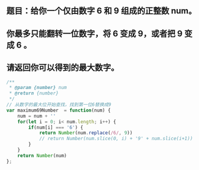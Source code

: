 ## 题目：给你一个仅由数字 6 和 9 组成的正整数 num。
## 你最多只能翻转一位数字，将 6 变成 9，或者把 9 变成 6 。
## 请返回你可以得到的最大数字。

```js
/**
 * @param {number} num
 * @return {number}
 */
// 从数字的最大位开始查找，找到第一位6替换成9
var maximum69Number  = function(num) {
    num = num + ''
    for(let i = 0; i< num.length; i++) {
        if(num[i] === '6') {
            return Number(num.replace(/6/, 9))
            // return Number(num.slice(0, i) + '9' + num.slice(i+1))
        }
    }
    return Number(num)
};
```